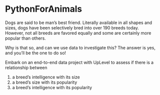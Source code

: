 # PythonForAnimals

Dogs are said to be man’s best friend. Literally available in all shapes and sizes, dogs have been selectively bred into over 190 breeds today. However, not all breeds are favored equally and some are certainly more popular than others.

Why is that so, and can we use data to investigate this? The answer is yes, and you’ll be the one to do so!

Embark on an end-to-end data project with UpLevel to assess if there is a relationship between 

  1.  a breed’s intelligence with its size
  2.  a breed’s size with its popularity
  3.  a breed’s intelligence with its popularity
